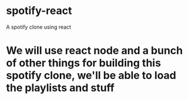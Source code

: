 # spotify-react
A spotify clone using react


# We will use react node and a bunch of other things for building this spotify clone, we'll be able to load the playlists and stuff
